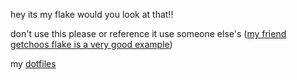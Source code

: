 hey its my flake would you look at that!!

don't use this please or reference it use someone else's ([my friend getchoos flake is a very good example](https://github.com/getchoo/flake))

my [dotfiles](https://github.com/hisashiburii/dotfiles)
